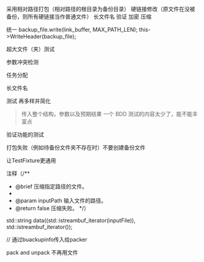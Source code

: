 采用相对路径打包（相对路径的根目录为备份目录）
硬链接修改（原文件在没被备份，则所有硬链接当作普通文件）
长文件名
验证
加密
压缩

统一
backup_file.write(link_buffer, MAX_PATH_LEN);
this->WriteHeader(backup_file);

超大文件（夹）测试

参数冲突检测

任务分配

长文件名

测试 再多样并简化
> 传入整个结构，参数以及预期结果
> 一个 BDD 测试的内容太少了，能不能丰富点

 验证功能的测试

打包失败（例如待备份文件夹不存在时）不要创建备份文件

让TestFixture更通用

注释（/**
 * @brief 压缩指定路径的文件。
 * 
 * @param inputPath 输入文件的路径。
 * @return false 压缩失败。
 */）

 std::string data((std::istreambuf_iterator<char>(inputFile)), std::istreambuf_iterator<char>());

 // 通过buackupinfo传入给packer

 pack and unpack 不再用文件

